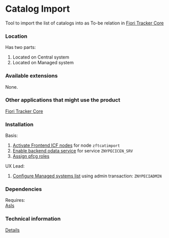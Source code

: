# Catalog Import

Tool to import the list of catalogs into as To-be relation in [Fiori Tracker Core](/ft-core.md)

### Location
Has two parts:
1. Located on Central system
2. Located on Managed system

### Available extensions
None.

### Other applications that might use the product
[Fiori Tracker Core](/ft-core.md)

### Installation 

Basis:
1. [Activate Frontend ICF nodes](/inst/step-1.md) for node `zftcatimport`
2. [Enable backend odata service](/inst/step-2.md) for service `ZNYPECICEN_SRV`
3. [Assign pfcg roles](/inst/step-3.md)

UX Lead:
1. [Configure Managed systems list](/inst-ux/step-1.md) using admin transaction: `ZNYPECIADMIN`

### Dependencies
Requires:  
[AsIs](asis.md)

### Technical information
[Details](/ci-tech.md)


